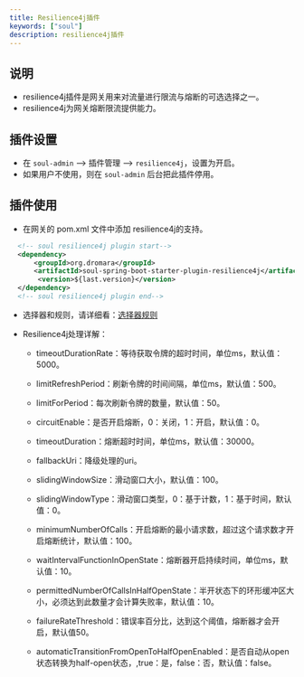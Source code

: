 ```yaml
---
title: Resilience4j插件
keywords: ["soul"]
description: resilience4j插件
---
```


## 说明

* resilience4j插件是网关用来对流量进行限流与熔断的可选选择之一。
* resilience4j为网关熔断限流提供能力。

## 插件设置

* 在 `soul-admin` -->  插件管理 --> `resilience4j`，设置为开启。
* 如果用户不使用，则在 `soul-admin` 后台把此插件停用。

## 插件使用

* 在网关的 pom.xml 文件中添加 resilience4j的支持。

```xml
  <!-- soul resilience4j plugin start-->
  <dependency>
      <groupId>org.dromara</groupId>
      <artifactId>soul-spring-boot-starter-plugin-resilience4j</artifactId>
       <version>${last.version}</version>
  </dependency>
  <!-- soul resilience4j plugin end-->
``` 

* 选择器和规则，请详细看：[选择器规则](../admin/selector-and-rule)

* Resilience4j处理详解：

    * timeoutDurationRate：等待获取令牌的超时时间，单位ms，默认值：5000。
    
    * limitRefreshPeriod：刷新令牌的时间间隔，单位ms，默认值：500。
    
    * limitForPeriod：每次刷新令牌的数量，默认值：50。
    
    * circuitEnable：是否开启熔断，0：关闭，1：开启，默认值：0。
    
    * timeoutDuration：熔断超时时间，单位ms，默认值：30000。
    
    * fallbackUri：降级处理的uri。
    
    * slidingWindowSize：滑动窗口大小，默认值：100。
    
    * slidingWindowType：滑动窗口类型，0：基于计数，1：基于时间，默认值：0。
   
    * minimumNumberOfCalls：开启熔断的最小请求数，超过这个请求数才开启熔断统计，默认值：100。

    * waitIntervalFunctionInOpenState：熔断器开启持续时间，单位ms，默认值：10。

    * permittedNumberOfCallsInHalfOpenState：半开状态下的环形缓冲区大小，必须达到此数量才会计算失败率，默认值：10。

    * failureRateThreshold：错误率百分比，达到这个阈值，熔断器才会开启，默认值50。

    * automaticTransitionFromOpenToHalfOpenEnabled：是否自动从open状态转换为half-open状态，,true：是，false：否，默认值：false。
